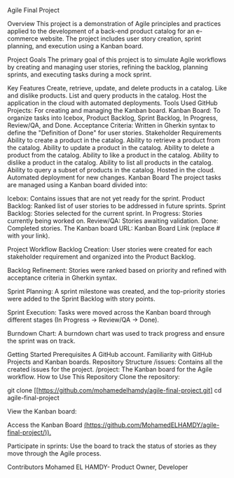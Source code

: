 Agile Final Project

Overview
This project is a demonstration of Agile principles and practices applied to the development of a back-end product catalog for an e-commerce website. The project includes user story creation, sprint planning, and execution using a Kanban board.

Project Goals
The primary goal of this project is to simulate Agile workflows by creating and managing user stories, refining the backlog, planning sprints, and executing tasks during a mock sprint.

Key Features
Create, retrieve, update, and delete products in a catalog.
Like and dislike products.
List and query products in the catalog.
Host the application in the cloud with automated deployments.
Tools Used
GitHub Projects: For creating and managing the Kanban board.
Kanban Board: To organize tasks into Icebox, Product Backlog, Sprint Backlog, In Progress, Review/QA, and Done.
Acceptance Criteria: Written in Gherkin syntax to define the "Definition of Done" for user stories.
Stakeholder Requirements
Ability to create a product in the catalog.
Ability to retrieve a product from the catalog.
Ability to update a product in the catalog.
Ability to delete a product from the catalog.
Ability to like a product in the catalog.
Ability to dislike a product in the catalog.
Ability to list all products in the catalog.
Ability to query a subset of products in the catalog.
Hosted in the cloud.
Automated deployment for new changes.
Kanban Board
The project tasks are managed using a Kanban board divided into:

Icebox: Contains issues that are not yet ready for the sprint.
Product Backlog: Ranked list of user stories to be addressed in future sprints.
Sprint Backlog: Stories selected for the current sprint.
In Progress: Stories currently being worked on.
Review/QA: Stories awaiting validation.
Done: Completed stories.
The Kanban board URL: Kanban Board Link (replace # with your link).

Project Workflow
Backlog Creation:
User stories were created for each stakeholder requirement and organized into the Product Backlog.

Backlog Refinement:
Stories were ranked based on priority and refined with acceptance criteria in Gherkin syntax.

Sprint Planning:
A sprint milestone was created, and the top-priority stories were added to the Sprint Backlog with story points.

Sprint Execution:
Tasks were moved across the Kanban board through different stages (In Progress → Review/QA → Done).

Burndown Chart:
A burndown chart was used to track progress and ensure the sprint was on track.

Getting Started
Prerequisites
A GitHub account.
Familiarity with GitHub Projects and Kanban boards.
Repository Structure
/issues: Contains all the created issues for the project.
/project: The Kanban board for the Agile workflow.
How to Use This Repository
Clone the repository:

git clone [[https://github.com/mohamedelhamdy/agile-final-project.git]
cd agile-final-project

View the Kanban board:

Access the Kanban Board [(https://github.com/MohamedELHAMDY/agile-final-project/)).](https://github.com/MohamedELHAMDY/agile-final-project)

Participate in sprints:
Use the board to track the status of stories as they move through the Agile process.

Contributors
Mohamed EL HAMDY- Product Owner, Developer
